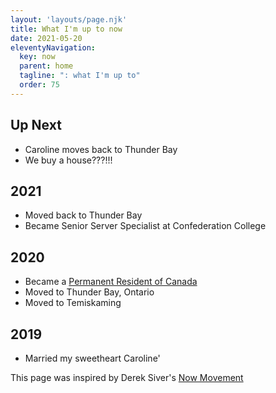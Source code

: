 ```yaml
---
layout: 'layouts/page.njk'
title: What I'm up to now
date: 2021-05-20
eleventyNavigation:
  key: now
  parent: home
  tagline: ": what I'm up to"
  order: 75
---
```

## Up Next
- Caroline moves back to Thunder Bay
- We buy a house???!!!

## 2021
- Moved back to Thunder Bay
- Became Senior Server Specialist at Confederation College

## 2020
- Became a [Permanent Resident of Canada](/blog/20210519_i-moved-to-canada/)
- Moved to Thunder Bay, Ontario
- Moved to Temiskaming

## 2019
- Married my sweetheart Caroline&apos;

This page was inspired by Derek Siver's [Now Movement](https://sive.rs/nowff)

